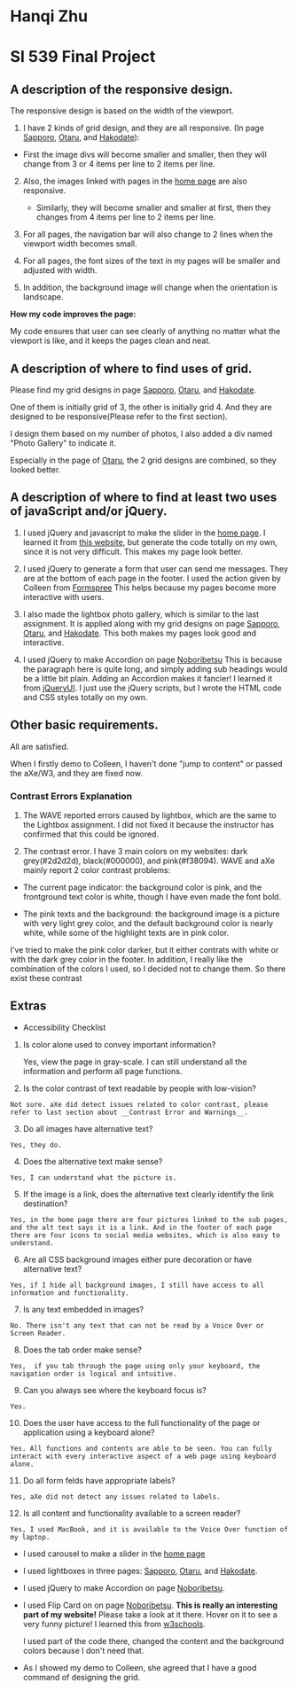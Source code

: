 # Hanqi Zhu
# SI 539 Final Project

## A description of the responsive design.

The responsive design is based on the width of the viewport.

1. I have 2 kinds of grid design, and they are all responsive. (In page [Sapporo](https://hanqizhu.github.io/ResponsiveTest/sapporo.html), [Otaru](https://hanqizhu.github.io/ResponsiveTest/otaru.html), and [Hakodate](https://hanqizhu.github.io/ResponsiveTest/hakodate.html)):

  * First the image divs will become smaller and smaller, then they will change from 3 or 4 items per line to 2 items per line.

2. Also, the images linked with pages in the [home page](https://hanqizhu.github.io/ResponsiveTest/index.html) are also responsive.  

   * Similarly, they will become smaller and smaller at first, then they changes from 4 items per line to 2 items per line.

3. For all pages, the navigation bar will also change to 2 lines when the viewport width becomes small.

4. For all pages, the font sizes of the text in my pages will be smaller and adjusted with width.

5. In addition, the background image will change when the orientation is landscape.

__How my code improves the page:__

  My code ensures that user can see clearly of anything no matter what the viewport is like, and it keeps the pages clean and neat.

## A description of where to find uses of grid.

Please find my grid designs in page [Sapporo](https://hanqizhu.github.io/ResponsiveTest/sapporo.html), [Otaru](https://hanqizhu.github.io/ResponsiveTest/otaru.html), and [Hakodate](https://hanqizhu.github.io/ResponsiveTest/hakodate.html).

One of them is initially grid of 3, the other is initially grid 4. And they are designed to be responsive(Please refer to the first section).

I design them based on my number of photos, I also added a div named "Photo Gallery" to indicate it.

Especially in the page of [Otaru](https://hanqizhu.github.io/ResponsiveTest/otaru.html), the 2 grid designs are combined, so they looked better.

## A description of where to find at least two uses of javaScript and/or jQuery.

1. I used jQuery and javascript to make the slider in the [home page](https://hanqizhu.github.io/ResponsiveTest/index.html).
  I learned it from [this website](https://www.jssor.com/), but generate the code totally on my own, since it is not very difficult.
  This makes my page look better.

2. I used jQuery to generate a form that user can send me messages. They are at the bottom of each page in the footer.
  I used the action given by Colleen from [Formspree](https://formspree.io/)
  This helps because my pages become more interactive with users.

3. I also made the lightbox photo gallery, which is similar to the last assignment. It is applied along with my grid designs on page [Sapporo](https://hanqizhu.github.io/ResponsiveTest/sapporo.html), [Otaru](https://hanqizhu.github.io/ResponsiveTest/otaru.html), and [Hakodate](https://hanqizhu.github.io/ResponsiveTest/hakodate.html).
  This both makes my pages look good and interactive.

4. I used jQuery to make Accordion on page [Noboribetsu](https://hanqizhu.github.io/ResponsiveTest/noboribetsu.html)
  This is because the paragraph here is quite long, and simply adding sub headings would be a little bit plain. Adding an Accordion makes it fancier!
  I learned it from [jQueryUI](https://jqueryui.com/accordion/). I just use the jQuery scripts, but I wrote the HTML code and CSS styles totally on my own.

## Other basic requirements.
All are satisfied.

When I firstly demo to Colleen, I haven't done "jump to content" or passed the aXe/W3, and they are fixed now.

### Contrast Errors Explanation

1. The WAVE reported errors caused by lightbox, which are the same to the Lightbox assignment. I did not fixed it because the instructor has confirmed that this could be ignored.

2. The contrast error. I have 3 main colors on my websites: dark grey(#2d2d2d), black(#000000), and pink(#f38094). WAVE and aXe mainly report 2 color contrast problems:

  * The current page indicator: the background color is pink, and the frontground text color is white, though I have even made the font bold.

  * The pink texts and the background: the background image is a picture with very light grey color, and the default background color is nearly white, while some of the highlight texts are in pink color.

  I've tried to make the pink color darker, but it either contrats with white or with the dark grey color in the footer. In addition, I really like the combination of the colors I used, so I decided not to change them. So there exist these contrast

## Extras

* Accessibility Checklist

1. Is color alone used to convey important information?

    Yes,  view the page in gray-scale. I can still understand all the information and perform all page functions.

  2. Is the color contrast of text readable by people with low-vision?

    Not sure. aXe did detect issues related to color contrast, please refer to last section about __Contrast Error and Warnings__.

  3. Do all images have alternative text?

    Yes, they do.

  4.  Does the alternative text make sense?

    Yes, I can understand what the picture is.

  5. If the image is a link, does the alternative text clearly identify the link destination?

    Yes, in the home page there are four pictures linked to the sub pages, and the alt text says it is a link. And in the footer of each page there are four icons to social media websites, which is also easy to understand.

  6. Are all CSS background images either pure decoration or have alternative text?

    Yes, if I hide all background images, I still have access to all information and functionality.

  7. Is any text embedded in images?

    No. There isn't any text that can not be read by a Voice Over or Screen Reader.

  8. Does the tab order make sense?

    Yes,  if you tab through the page using only your keyboard, the navigation order is logical and intuitive.

  9. Can you always see where the keyboard focus is?

    Yes.

  10. Does the user have access to the full functionality of the page or application using a keyboard alone?

    Yes. All functions and contents are able to be seen. You can fully interact with every interactive aspect of a web page using keyboard alone.

  11. Do all form felds have appropriate labels?

    Yes, aXe did not detect any issues related to labels.

  12. Is all content and functionality available to a screen reader?

    Yes, I used MacBook, and it is available to the Voice Over function of my laptop.

* I used carousel to make a slider in the [home page](https://hanqizhu.github.io/ResponsiveTest/index.html)

* I used lightboxes in three pages: [Sapporo](https://hanqizhu.github.io/ResponsiveTest/sapporo.html), [Otaru](https://hanqizhu.github.io/ResponsiveTest/otaru.html), and [Hakodate](https://hanqizhu.github.io/ResponsiveTest/hakodate.html).

* I used jQuery to make Accordion on page [Noboribetsu](https://hanqizhu.github.io/ResponsiveTest/noboribetsu.html).

* I used Flip Card on on page [Noboribetsu](https://hanqizhu.github.io/ResponsiveTest/noboribetsu.html).
  __This is really an interesting part of my website!__ Please take a look at it there. Hover on it to see a very funny picture!
  I learned this from [w3schools](https://www.w3schools.com/howto/howto_css_flip_card.asp).

  I used part of the code there, changed the content and the background colors because I don't need that.

* As I showed my demo to Colleen, she agreed that I have a good command of designing the grid.
